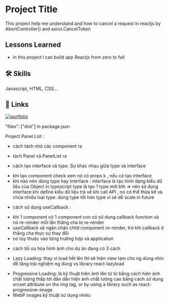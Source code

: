 # Project Title

This project help me understand and how to cancel a request in reactjs by AbortController() and axios.CancelToken

## Lessons Learned

- In this project I can build app Reactjs from zero to full

## 🛠 Skills

Javascript, HTML, CSS...

## 🔗 Links

[![portfolio](https://img.shields.io/badge/my_portfolio-000?style=for-the-badge&logo=ko-fi&logoColor=white)](https://katherineoelsner.com/)

<!-- This tweak tells npm to only package the compiled files instead of the whole project directory when publishing.

Especially important if you use yarn’s package cache -->

"files": ["dist"] in package.json

Project Panel List :

- cách tách nhỏ các component ra

* tách Panel và PanelList ra

- cách tạo interface và type. Sự khác nhau giữa type và interface

* khi tạo component check xem nó có props k , nếu có tạo interface
* khi nào nên dùng type hay interface :
  interface là tạo hình dạng kiểu dữ liệu của Object in typescript
  type là tạo 1 type mới bth
  => nên sử dụng interface khi define kiểu dữ liệu trả về khi call API , nó có thể thừa kế và chứa nhiều loại
  type. dùng type tốt hơn type vì sẽ dễ scale in future

- cách sử dụng useCallback :

* khi 1 component có 1 component con có sử dụng callback function và nó re-render mỗi lần thằng cha bị re-render
* useCallback sẽ ngăn chặn child component re-render, trừ khi callback ở thằng cha thực sự thay đổi
* nó tùy thuộc vào từng trường hợp và application

- cách tối ưu hòa hình ảnh cho dự án đang có 3 cách

* Lazy Loading: thay vì load hết lên thì sẽ hiện view tạm cho ng dùng nhìn để tăng trải nghiệm ng dùng vs library react-lazyload

- Progressive Loading: là kỹ thuật hiện ảnh lên từ từ bằng cách hiện ảnh chất lượng thấp tới dần dần hiện ảnh chất lượng cao bằng cách sử dụng srcset attribute on the img tag, or by using a library such as react-progressive-image
- WebP images kỹ thuật sử dụng nhièu
